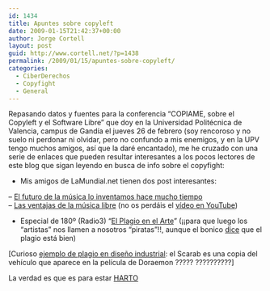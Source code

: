 ```yaml
---
id: 1434
title: Apuntes sobre copyleft
date: 2009-01-15T21:42:37+00:00
author: Jorge Cortell
layout: post
guid: http://www.cortell.net/?p=1438
permalink: /2009/01/15/apuntes-sobre-copyleft/
categories:
  - CiberDerechos
  - Copyfight
  - General
---
```

Repasando datos y fuentes para la conferencia &#8220;COPIAME, sobre el Copyleft y el Software Libre&#8221; que doy en la Universidad Politécnica de Valencia, campus de Gandía el jueves 26 de febrero (soy rencoroso y no suelo ni perdonar ni olvidar, pero no confundo a mis enemigos, y en la UPV tengo muchos amigos, así que la daré encantado), me he cruzado con una serie de enlaces que pueden resultar interesantes a los pocos lectores de este blog que sigan leyendo en busca de info sobre el copyfight:

* Mis amigos de LaMundial.net tienen dos post interesantes:
  
&#8211; <a title="http://lamundial.net/572/el-futuro-de-la-musica-lo-inventamos-hace-mucho-tiempo" href="http://lamundial.net/572/el-futuro-de-la-musica-lo-inventamos-hace-mucho-tiempo" target="_blank">El futuro de la música lo inventamos hace mucho tiempo<br /> </a>&#8211; <a title="http://lamundial.net/577/ventajas-musica-libre" href="http://lamundial.net/577/ventajas-musica-libre" target="_blank">Las ventajas de la música libre</a> (no os perdáis el <a title="http://es.youtube.com/watch?v=Rapi6iZNFUQ" href="http://es.youtube.com/watch?v=Rapi6iZNFUQ" target="_blank">vídeo en YouTube</a>)

* Especial de 180º (Radio3) &#8220;<a title="http://www.rtve.es/mediateca/audios/20080904/plagio-arte-180/278980.shtml" href="http://www.rtve.es/mediateca/audios/20080904/plagio-arte-180/278980.shtml" target="_blank">El Plagio en el Arte</a>&#8221; (¡¡para que luego los &#8220;artistas&#8221; nos llamen a nosotros &#8220;piratas&#8221;!!, aunque el bonico <a title="http://www.rtve.es/mediateca/videos/20080626/bonico-plagio-esta-bien/188292.shtml" href="http://www.rtve.es/mediateca/videos/20080626/bonico-plagio-esta-bien/188292.shtml" target="_blank">dice</a> que el plagio está bien)
  
[Curioso <a title="http://www.yankodesign.com/2008/11/19/scarab-is-small-scarab-is-fast-scarab-is-hot/" href="http://www.yankodesign.com/2008/11/19/scarab-is-small-scarab-is-fast-scarab-is-hot/" target="_blank">ejemplo de plagio en diseño industrial</a>: el Scarab es una copia del vehículo que aparece en la película de Doraemon ????? ??????????]

La verdad es que es para estar <a title="http://www.hartismo.com/" href="http://www.hartismo.com/" target="_blank">HARTO</a>